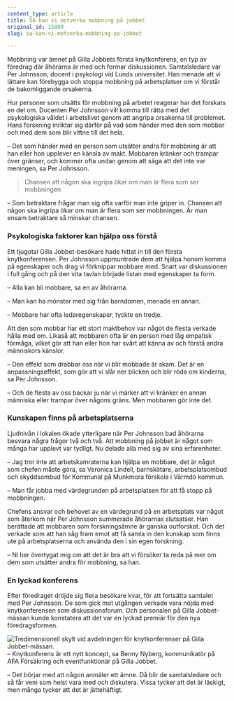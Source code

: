 ```yaml
---
content_type: article
title: Så kan vi motverka mobbning på jobbet
original_id: 15809
slug: sa-kan-vi-motverka-mobbning-pa-jobbet

---
```


Mobbning var ämnet på Gilla Jobbets första knytkonferens, en typ av föredrag där åhörarna är med och formar diskussionen. Samtalsledare var Per Johnsson, docent i psykologi vid Lunds universitet. Han menade att vi lättare kan förebygga och stoppa mobbning på arbetsplatser om vi förstår de bakomliggande orsakerna.

Hur personer som utsätts för mobbning på arbetet reagerar har det forskats en del om. Docenten Per Johnsson vill komma till rätta med det psykologiska våldet i arbetslivet genom att angripa orsakerna till problemet. Hans forskning inriktar sig därför på vad som händer med den som mobbar och med dem som blir vittne till det hela.

– Det som händer med en person som utsätter andra för mobbning är att han eller hon upplever en känsla av makt. Mobbaren kränker och trampar över gränser, och kommer ofta undan genom att säga att det inte var meningen, sa Per Johnsson.

> Chansen att någon ska ingripa ökar om man är flera som ser mobbningen

­– Som betraktare frågar man sig ofta varför man inte griper in. Chansen att någon ska ingripa ökar om man är flera som ser mobbningen. Är man ensam betraktare så minskar chansen.

### Psykologiska faktorer kan hjälpa oss förstå

Ett tjugotal Gilla Jobbet-besökare hade hittat in till den första knytkonferensen. Per Johnsson uppmuntrade dem att hjälpa honom komma på egenskaper och drag vi förknippar mobbare med. Snart var diskussionen i full gång och på den vita tavlan började listan med egenskaper ta form.

– Alla kan bli mobbare, sa en av åhörarna.

– Man kan ha mönster med sig från barndomen, menade en annan.

– Mobbare har ofta ledaregenskaper, tyckte en tredje.

Att den som mobbar har ett stort maktbehov var något de flesta verkade hålla med om. Likaså att mobbaren ofta är en person med låg empatisk förmåga, vilket gör att han eller hon har svårt att känna av och förstå andra människors känslor.

– Den effekt som drabbar oss när vi blir mobbade är skam. Det är en anpassningseffekt, som gör att vi slår ner blicken och blir röda om kinderna, sa Per Johnsson.

– Och de flesta av oss backar ju när vi märker att vi kränker en annan människa eller trampar över någons gräns. Men mobbaren gör inte det.

### Kunskapen finns på arbetsplatserna

Ljudnivån i lokalen ökade ytterligare när Per Johnsson bad åhörarna besvara några frågor två och två. Att mobbning på jobbet är något som många har upplevt var tydligt. Nu delade alla med sig av sina erfarenheter.

– Jag tror inte att arbetskamraterna kan hjälpa en mobbare, det är något som chefen måste göra, sa Veronica Lindell, barnskötare, arbetsplatsombud och skyddsombud för Kommunal på Munkmora förskola i Värmdö kommun.

– Man får jobba med värdegrunden på arbetsplatsen för att få stopp på mobbningen.

Chefens ansvar och behovet av en värdegrund på en arbetsplats var något som återkom när Per Johnsson summerade åhörarnas slutsatser. Han berättade att mobbaren som forskningsämne är ganska outforskat. Och det verkade som att han såg fram emot att få samla in den kunskap som finns ute på arbetsplatserna och använda den i sin egen forskning.

– Ni har övertygat mig om att det är bra att vi försöker ta reda på mer om dem som utsätter andra för mobbning, sa han.

### En lyckad konferens

Efter föredraget dröjde sig flera besökare kvar, för att fortsätta samtalet med Per Johnsson. De som gick mot utgången verkade vara nöjda med knytkonferensen som diskussionsforum. Och personalen på Gilla Jobbet-mässan kunde konstatera att det var en lyckad premiär för den nya föredragsformen.

![Tredimensionell skylt vid avdelningen för knytkonferenser på Gilla Jobbet-mässan.](https://www.suntarbetsliv.se/wp-content/uploads/2014/11/knytkonf_mobbn_205x150ab-1.jpg "Tredimensionell skylt vid avdelningen för knytkonferenser på Gilla Jobbet-mässan.")– Knytkonferens är ett nytt koncept, sa Benny Nyberg, kommunikatör på AFA Försäkring och eventfunktionär på Gilla Jobbet.

– Det börjar med att någon anmäler ett ämne. Då blir de samtalsledare och så får vem som helst vara med och diskutera. Vissa tycker att det är läskigt, men många tycker att det är jättehäftigt.

